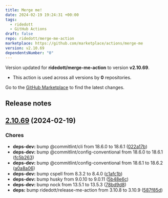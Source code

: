 ```yaml
---
title: Merge me!
date: 2024-02-19 19:24:31 +00:00
tags:
  - ridedott
  - GitHub Actions
draft: false
repo: ridedott/merge-me-action
marketplace: https://github.com/marketplace/actions/merge-me
version: v2.10.69
dependentsNumber: "0"
---
```



Version updated for **ridedott/merge-me-action** to version **v2.10.69**.
- This action is used across all versions by **0** repositories.

Go to the [GitHub Marketplace](https://github.com/marketplace/actions/merge-me) to find the latest changes.

## Release notes

## [2.10.69](https://github.com/ridedott/merge-me-action/compare/v2.10.68...v2.10.69) (2024-02-19)


### Chores

* **deps-dev:** bump @commitlint/cli from 18.6.0 to 18.6.1 ([022a17b](https://github.com/ridedott/merge-me-action/commit/022a17b52ec9d8b5d335ed68d937497ec4e30964))
* **deps-dev:** bump @commitlint/config-conventional from 18.6.0 to 18.6.1 ([fc5b263](https://github.com/ridedott/merge-me-action/commit/fc5b263ae683d79e0856287eede520a236eaf9af))
* **deps-dev:** bump @commitlint/config-conventional from 18.6.1 to 18.6.2 ([a0a8a06](https://github.com/ridedott/merge-me-action/commit/a0a8a06ef81208bec366e1ddc532ba2730ac33ec))
* **deps-dev:** bump cspell from 8.3.2 to 8.4.0 ([c1afc1b](https://github.com/ridedott/merge-me-action/commit/c1afc1b005ee3e07ebba8144aefdace3a8e192fb))
* **deps-dev:** bump husky from 9.0.10 to 9.0.11 ([5b48e6c](https://github.com/ridedott/merge-me-action/commit/5b48e6ca4ce7c46ea766e7f9125fcc5d38af5f1b))
* **deps-dev:** bump nock from 13.5.1 to 13.5.3 ([78bd9d8](https://github.com/ridedott/merge-me-action/commit/78bd9d8d87038bc0709a2f898698a3348d00872a))
* **deps:** bump ridedott/release-me-action from 3.10.8 to 3.10.9 ([587f85d](https://github.com/ridedott/merge-me-action/commit/587f85dc2eb37dda3ef4e2f1dd6cfa6c6c5ee5ec))




